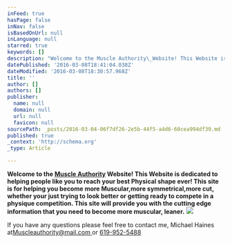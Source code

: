 ```yaml
---
inFeed: true
hasPage: false
inNav: false
isBasedOnUrl: null
inLanguage: null
starred: true
keywords: []
description: "Welcome to the Muscle Authority\_Website! This Website is dedicated to helping people like you to reach your best Physical shape ever! This site is for helping you become more Muscular,more symmetrical,more cut, whether your just trying to look better or getting ready to compete in a physique competition. This site will provide you with the cutting edge information that you need to become more muscular, leaner."
datePublished: '2016-03-08T18:41:04.038Z'
dateModified: '2016-03-08T18:30:57.968Z'
title: ''
author: []
authors: []
publisher:
  name: null
  domain: null
  url: null
  favicon: null
sourcePath: _posts/2016-03-04-06f7df26-2e5b-44f5-a4d6-60cea994df39.md
published: true
_context: 'http://schema.org'
_type: Article

---
```

**Welcome to the [Muscle Authority][0] Website! This Website is dedicated to helping people like you to reach your best Physical shape ever! This site is for helping you become more Muscular,more symmetrical,more cut, whether your just trying to look better or getting ready to compete in a physique competition. This site will provide you with the cutting edge information that you need to become more muscular, leaner.**
![](https://the-grid-user-content.s3-us-west-2.amazonaws.com/3fbe5221-b019-475a-b34d-7d088be81fae.jpg)

If you have any questions please feel free to contact me, Michael Haines at[Muscleauthority@mail.com ][1]or  [619-952-5488][2]

[0]: null
[1]: muscleauthority@mail.com
[2]: 619-952-5488